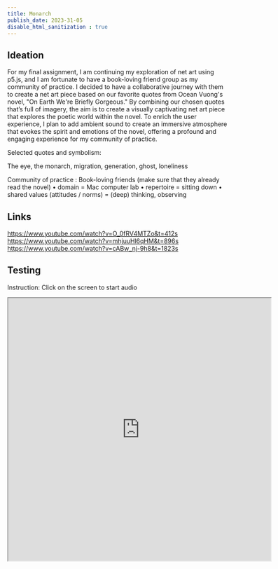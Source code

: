 ```yaml
---
title: Monarch
publish_date: 2023-31-05
disable_html_sanitization : true
---
```

## Ideation

For my final assignment, I am continuing my exploration of net art using p5.js, and I am fortunate to have a book-loving friend group as my community of practice. I decided to have a collaborative journey with them to create a net art piece based on our favorite quotes from Ocean Vuong's novel, "On Earth We're Briefly Gorgeous." By combining our chosen quotes that’s full of imagery, the aim is to create a visually captivating net art piece that explores the poetic world within the novel. To enrich the user experience, I plan to add ambient sound to create an immersive atmosphere that evokes  the spirit and emotions of the novel, offering a profound and engaging experience for my community of practice.


Selected quotes and symbolism:


The eye, the monarch, migration, generation, ghost, loneliness

Community of practice : Book-loving friends (make sure that they already read the novel)
•	domain = Mac computer lab
•	repertoire = sitting down
•	shared values (attitudes / norms) = (deep) thinking, observing



## Links

https://www.youtube.com/watch?v=O_0fRV4MTZo&t=412s
https://www.youtube.com/watch?v=mhjuuHl6qHM&t=896s
https://www.youtube.com/watch?v=cABw_nj-9h8&t=1823s

## Testing

Instruction:
Click on the screen to start audio

<iframe width="600" height="600"src="https://editor.p5js.org/whateverimsandy/full/5HnCwlTDL"></iframe>